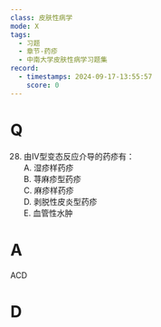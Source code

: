```yaml
---
class: 皮肤性病学
mode: X
tags:
  - 习题
  - 章节-药疹
  - 中南大学皮肤性病学习题集
record:
  - timestamps: 2024-09-17-13:55:57
    score: 0
---
```


# Q
28. 由Ⅳ型变态反应介导的药疹有：  
A. 湿疹样药疹  
B. 荨麻疹型药疹  
C. 麻疹样药疹  
D. 剥脱性皮炎型药疹  
E. 血管性水肿  
# A
ACD
# D
